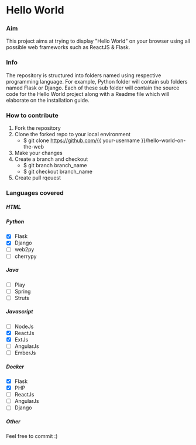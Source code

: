 # Hello World

### Aim
This project aims at trying to display "Hello World" on your browser using all possible web frameworks such as ReactJS & Flask.

### Info
The repository is structured into folders named using respective programming language. For example, Python folder will contain sub folders named Flask or Django. Each of these sub folder will contain the source code for the Hello World project along with a Readme file which will elaborate on the installation guide.

### How to contribute
1. Fork the repository
2. Clone the forked repo to your local environment
   - $ git clone https://github.com/{{ your-username }}/hello-world-on-the-web
3. Make your changes
4. Create a branch and checkout
   - $ git branch branch_name
   - $ git checkout branch_name
5. Create pull rqeuest

### Languages covered
##### HTML

##### Python
- [x] Flask
- [x] Django
- [ ] web2py
- [ ] cherrypy

##### Java
- [ ] Play
- [ ] Spring
- [ ] Struts

##### Javascript
- [ ] NodeJs
- [x] ReactJs
- [x] ExtJs
- [ ] AngularJs
- [ ] EmberJs

##### Docker
- [x] Flask
- [x] PHP
- [ ] ReactJs
- [ ] AngularJs
- [ ] Django

##### Other

Feel free to commit :)